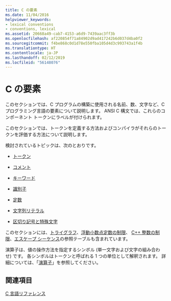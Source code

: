 ```yaml
---
title: C の要素
ms.date: 11/04/2016
helpviewer_keywords:
- lexical conventions
- conventions, lexical
ms.assetid: 20668a49-cab7-4153-a6d9-7439aac3ff3b
ms.openlocfilehash: af220854f71a84902d9ad417242b6d037d4ba0f2
ms.sourcegitcommit: f4be868c0d1d78e550fba105d4d3c993743a1f4b
ms.translationtype: HT
ms.contentlocale: ja-JP
ms.lasthandoff: 02/12/2019
ms.locfileid: "56148076"
---
```

# <a name="elements-of-c"></a>C の要素

このセクションでは、C プログラムの構築に使用される名前、数、文字など、C プログラミング言語の要素について説明します。 ANSI C 構文では、これらのコンポーネント トークンにラベルが付けられます。

このセクションでは、トークンを定義する方法およびコンパイラがそれらのトークンを評価する方法について説明します。

検討されているトピックは、次のとおりです。

- [トークン](../c-language/c-tokens.md)

- [コメント](../c-language/c-comments.md)

- [キーワード](../c-language/c-keywords.md)

- [識別子](../c-language/c-identifiers.md)

- [定数](../c-language/c-constants.md)

- [文字列リテラル](../c-language/c-string-literals.md)

- [区切り記号と特殊文字](../c-language/punctuation-and-special-characters.md)

このセクションには、[トライグラフ](../c-language/trigraphs.md)、[浮動小数点定数の制限](../c-language/limits-on-floating-point-constants.md)、 [C++ 整数の制限](../c-language/cpp-integer-limits.md)、[エスケープ シーケンス](../c-language/escape-sequences.md)の参照テーブルも含まれています。

演算子は、値の操作方法を指定するシンボル (単一文字および文字の組み合わせ) です。 各シンボルはトークンと呼ばれる 1 つの単位として解釈されます。 詳細については、「[演算子](../c-language/c-operators.md)」を参照してください。

## <a name="see-also"></a>関連項目

[C 言語リファレンス](../c-language/c-language-reference.md)
